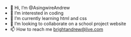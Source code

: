 - 👋 Hi, I’m @AsingwireAndrew
- 👀 I’m interested in coding
- 🌱 I’m currently learning html and css
- 💞️ I’m looking to collaborate on a school project website
- 📫 How to reach me brightandrew@live.com

<!---
AsingwireAndrew/AsingwireAndrew is a ✨ special ✨ repository because its `README.md` (this file) appears on your GitHub profile.
You can click the Preview link to take a look at your changes.
--->
